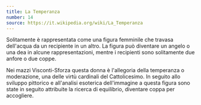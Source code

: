 ```yaml
---
title: La Temperanza
number: 14
source: https://it.wikipedia.org/wiki/La_Temperanza
---
```


Solitamente è rappresentata come una figura femminile che travasa dell'acqua da un recipiente in un altro. La figura può diventare un angelo o una dea in alcune rappresentazioni, mentre i recipienti sono solitamente due anfore o due coppe.

Nei mazzi Visconti-Sforza questa donna è l'allegoria della temperanza o moderazione, una delle virtù cardinali del Cattolicesimo. In seguito allo sviluppo pittorico e all'analisi esoterica dell'immagine a questa figura sono state in seguito attribuite la ricerca di equilibrio, diventare coppa per accogliere.